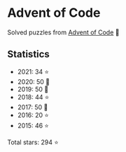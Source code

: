 # Advent of Code

Solved puzzles from [Advent of Code](https://adventofcode.com) :christmas_tree:

## Statistics

- 2021: 34 :star:
- 2020: 50 :star2:
- 2019: 50 :star2:
- 2018: 44 :star:
- 2017: 50 :star2:
- 2016: 20 :star:
- 2015: 46 :star:

Total stars: 294 :star:
